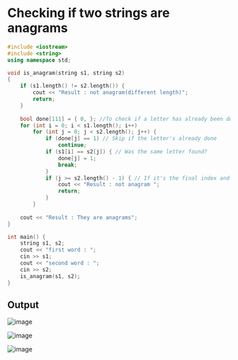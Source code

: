 # Checking if two strings are anagrams

~~~c++
#include <iostream>
#include <string>
using namespace std;

void is_anagram(string s1, string s2)
{
	if (s1.length() != s2.length()) {
		cout << "Result : not anagram(different length)";
		return;
	}
	
	bool done[111] = { 0, }; //To check if a letter has already been done
	for (int i = 0; i < s1.length(); i++)
		for (int j = 0; j < s2.length(); j++) {
			if (done[j] == 1) // Skip if the letter's already done
				continue;
			if (s1[i] == s2[j]) { // Was the same letter found?
				done[j] = 1;
				break;
			}
			if (j >= s2.length() - 1) { // If it's the final index and both letters are diferent, not anagram.
				cout << "Result : not anagram ";
				return;
			}
		}
		
	cout << "Result : They are anagrams";
}

int main() {
	string s1, s2;
	cout << "first word : ";
	cin >> s1;
	cout << "second word : ";
	cin >> s2;
	is_anagram(s1, s2);
}
~~~

## Output
![image](https://user-images.githubusercontent.com/67142421/149676597-2b8f3d83-602c-46ee-a141-4ba5953e79e7.png)

![image](https://user-images.githubusercontent.com/67142421/149676623-db1474b1-7616-4850-a829-fa24ab360c73.png)

![image](https://user-images.githubusercontent.com/67142421/149676635-26d8762b-ca47-4100-86a0-9992cb6cacca.png)

